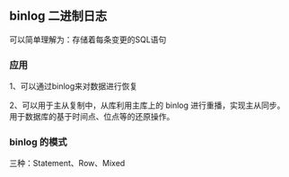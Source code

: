 ## binlog 二进制日志

可以简单理解为：存储着每条变更的SQL语句

### 应用

1、可以通过binlog来对数据进行恢复

2、可以用于主从复制中，从库利用主库上的 binlog 进行重播，实现主从同步。用于数据库的基于时间点、位点等的还原操作。

### binlog 的模式

三种：Statement、Row、Mixed
